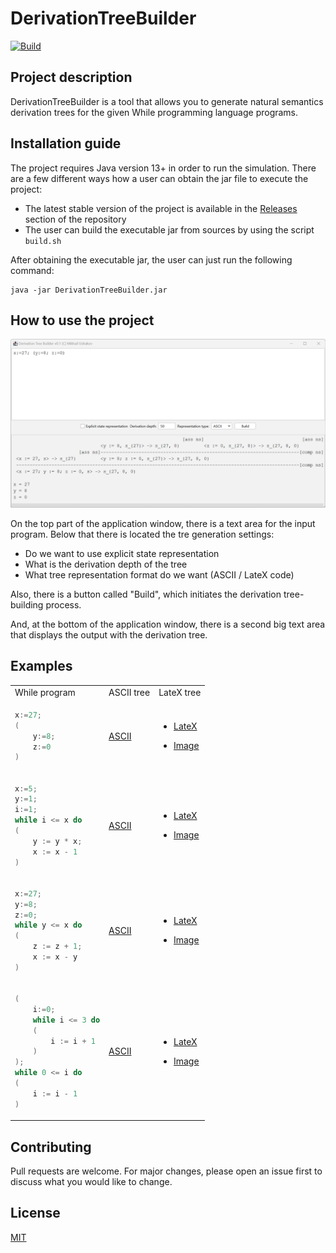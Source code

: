 # DerivationTreeBuilder

[![Build](https://github.com/mikhirurg/DerivationTreeBuilder/actions/workflows/maven.yml/badge.svg)](https://github.com/mikhirurg/DerivationTreeBuilder/actions/workflows/maven.yml)

## Project description

DerivationTreeBuilder is a tool that allows you to generate natural semantics derivation trees for the given While programming language programs.

## Installation guide

The project requires Java version 13+ in order to run the simulation. 
There are a few different ways how a user can obtain the jar file to execute the project:
- The latest stable version of the project is available in the [Releases](https://github.com/mikhirurg/DerivationTreeBuilder/releases) section of the repository
- The user can build the executable jar from sources by using the script ```build.sh```

After obtaining the executable jar, the user can just run the following command:

```
java -jar DerivationTreeBuilder.jar
```

## How to use the project

<img src="/img/img1.png" alt="Demo 1" width=800>

On the top part of the application window, there is a text area for the input program. 
Below that there is located the tre generation settings: 
- Do we want to use explicit state representation
- What is the derivation depth of the tree
- What tree representation format do we want (ASCII / LateX code)

Also, there is a button called "Build", which initiates the derivation tree-building process.

And, at the bottom of the application window, there is a second big text area that displays the output with the derivation tree.

## Examples

<table>
<tr>
<td> While program </td> <td> ASCII tree </td> <td> LateX tree </td>
</tr>
<tr>
<td>
  
```c
x:=27;
(
    y:=8;
    z:=0
)
```

</td>

<td>
  
[ASCII](/demo/demo1/ascii_tree.txt)
</td>

<td>
  
- [LateX](/demo/demo1/latex_tree.tex)

- [Image](/demo/demo1/img.png)
</td>

</tr>
<tr>
<td>
  
```c
x:=5;
y:=1;
i:=1;
while i <= x do
(
    y := y * x;
    x := x - 1
)
```

</td>

<td>
  
[ASCII](/demo/demo2/ascii_tree.txt)
</td>

<td>

- [LateX](/demo/demo2/latex_tree.tex)

- [Image](/demo/demo2/img.png)
</td>

</tr>
<tr>
<td>
  
```c
x:=27;
y:=8;
z:=0;
while y <= x do
(
    z := z + 1;
    x := x - y
)
```

</td>

<td>

[ASCII](/demo/demo3/ascii_tree.txt)
</td>

<td>

- [LateX](/demo/demo3/latex_tree.tex)

- [Image](/demo/demo3/img.png)
</td>

</tr>
<tr>
<td>
  
```c
(
    i:=0;
    while i <= 3 do
    (
        i := i + 1
    )
);
while 0 <= i do
(
    i := i - 1
)
```

</td>

<td>
  
[ASCII](/demo/demo4/ascii_tree.txt)
</td>

<td>

- [LateX](/demo/demo4/latex_tree.tex)

- [Image](/demo/demo4/img.png)
</td>

</tr>
</table>

## Contributing

Pull requests are welcome. For major changes, please open an issue first
to discuss what you would like to change.

## License

[MIT](/LICENSE.txt)
